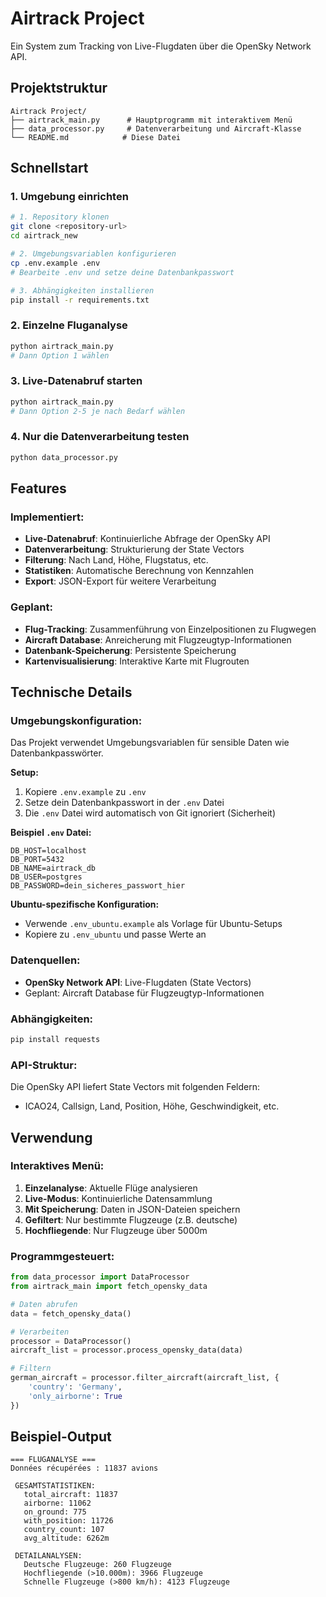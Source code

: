 # Airtrack Project

Ein System zum Tracking von Live-Flugdaten über die OpenSky Network API.

##  Projektstruktur

```
Airtrack Project/
├── airtrack_main.py      # Hauptprogramm mit interaktivem Menü
├── data_processor.py     # Datenverarbeitung und Aircraft-Klasse
└── README.md            # Diese Datei
```

##  Schnellstart

### 1. Umgebung einrichten
```bash
# 1. Repository klonen
git clone <repository-url>
cd airtrack_new

# 2. Umgebungsvariablen konfigurieren
cp .env.example .env
# Bearbeite .env und setze deine Datenbankpasswort

# 3. Abhängigkeiten installieren
pip install -r requirements.txt
```

### 2. Einzelne Fluganalyse
```bash
python airtrack_main.py
# Dann Option 1 wählen
```

### 3. Live-Datenabruf starten
```bash
python airtrack_main.py
# Dann Option 2-5 je nach Bedarf wählen
```

### 4. Nur die Datenverarbeitung testen
```bash
python data_processor.py
```

##  Features

###  Implementiert:
- **Live-Datenabruf**: Kontinuierliche Abfrage der OpenSky API
- **Datenverarbeitung**: Strukturierung der State Vectors
- **Filterung**: Nach Land, Höhe, Flugstatus, etc.
- **Statistiken**: Automatische Berechnung von Kennzahlen
- **Export**: JSON-Export für weitere Verarbeitung

###  Geplant:
- **Flug-Tracking**: Zusammenführung von Einzelpositionen zu Flugwegen
- **Aircraft Database**: Anreicherung mit Flugzeugtyp-Informationen
- **Datenbank-Speicherung**: Persistente Speicherung
- **Kartenvisualisierung**: Interaktive Karte mit Flugrouten

##  Technische Details

###  Umgebungskonfiguration:
Das Projekt verwendet Umgebungsvariablen für sensible Daten wie Datenbankpasswörter.

**Setup:**
1. Kopiere `.env.example` zu `.env`
2. Setze dein Datenbankpasswort in der `.env` Datei
3. Die `.env` Datei wird automatisch von Git ignoriert (Sicherheit)

**Beispiel `.env` Datei:**
```env
DB_HOST=localhost
DB_PORT=5432
DB_NAME=airtrack_db
DB_USER=postgres
DB_PASSWORD=dein_sicheres_passwort_hier
```

**Ubuntu-spezifische Konfiguration:**
- Verwende `.env_ubuntu.example` als Vorlage für Ubuntu-Setups
- Kopiere zu `.env_ubuntu` und passe Werte an

### Datenquellen:
- **OpenSky Network API**: Live-Flugdaten (State Vectors)
- Geplant: Aircraft Database für Flugzeugtyp-Informationen

### Abhängigkeiten:
```bash
pip install requests
```

### API-Struktur:
Die OpenSky API liefert State Vectors mit folgenden Feldern:
- ICAO24, Callsign, Land, Position, Höhe, Geschwindigkeit, etc.

##  Verwendung

### Interaktives Menü:
1. **Einzelanalyse**: Aktuelle Flüge analysieren
2. **Live-Modus**: Kontinuierliche Datensammlung
3. **Mit Speicherung**: Daten in JSON-Dateien speichern
4. **Gefiltert**: Nur bestimmte Flugzeuge (z.B. deutsche)
5. **Hochfliegende**: Nur Flugzeuge über 5000m

### Programmgesteuert:
```python
from data_processor import DataProcessor
from airtrack_main import fetch_opensky_data

# Daten abrufen
data = fetch_opensky_data()

# Verarbeiten
processor = DataProcessor()
aircraft_list = processor.process_opensky_data(data)

# Filtern
german_aircraft = processor.filter_aircraft(aircraft_list, {
    'country': 'Germany',
    'only_airborne': True
})
```

##  Beispiel-Output

```
=== FLUGANALYSE ===
Données récupérées : 11837 avions

 GESAMTSTATISTIKEN:
   total_aircraft: 11837
   airborne: 11062
   on_ground: 775
   with_position: 11726
   country_count: 107
   avg_altitude: 6262m

 DETAILANALYSEN:
   Deutsche Flugzeuge: 260 Flugzeuge
   Hochfliegende (>10.000m): 3966 Flugzeuge
   Schnelle Flugzeuge (>800 km/h): 4123 Flugzeuge
```


